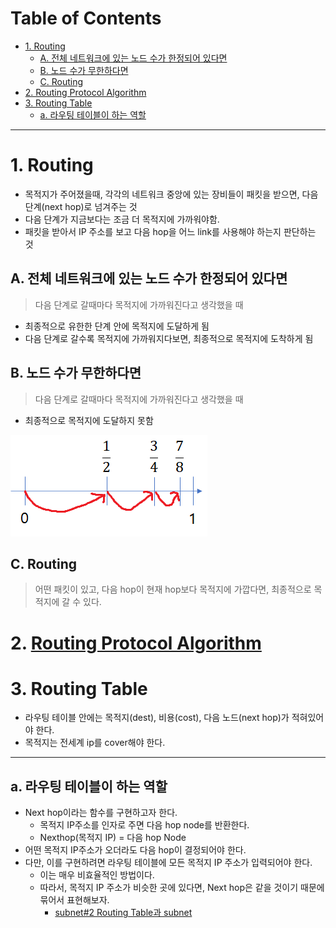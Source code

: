 # Table of Contents

- [1. Routing](#1-routing)
  - [A. 전체 네트워크에 있는 노드 수가 한정되어 있다면](#a-전체-네트워크에-있는-노드-수가-한정되어-있다면)
  - [B. 노드 수가 무한하다면](#b-노드-수가-무한하다면)
  - [C. Routing](#c-routing)
- [2. Routing Protocol Algorithm](#2-routing-protocol-algorithm)
- [3. Routing Table](#3-routing-table)
  - [a. 라우팅 테이블이 하는 역할](#a-라우팅-테이블이-하는-역할)

---

# 1. Routing

 - 목적지가 주어졌을때, 각각의 네트워크 중앙에 있는 장비들이 패킷을 받으면, 다음 단계(next hop)로 넘겨주는 것
 - 다음 단계가 지금보다는 조금 더 목적지에 가까워야함.
 - 패킷을 받아서 IP 주소를 보고 다음 hop을 어느 link를 사용해야 하는지 판단하는 것

 ## A. 전체 네트워크에 있는 노드 수가 한정되어 있다면
 
> 다음 단계로 갈때마다 목적지에 가까워진다고 생각했을 때

- 최종적으로 유한한 단계 안에 목적지에 도달하게 됨
- 다음 단계로 갈수록 목적지에 가까워지다보면, 최종적으로 목적지에 도착하게 됨

## B. 노드 수가 무한하다면

> 다음 단계로 갈때마다 목적지에 가까워진다고 생각했을 때

- 최종적으로 목적지에 도달하지 못함

![](/bin/Network_image/network_7_7.png)

## C. Routing

> 어떤 패킷이 있고, 다음 hop이 현재 hop보다 목적지에 가깝다면, 최종적으로 목적지에 갈 수 있다.

# 2. [Routing Protocol Algorithm](http://github.com/mildsalmon/Study/blob/Network/Network/docs/Routing%20Protocol%20Algorithm.md)

# 3. Routing Table

- 라우팅 테이블 안에는 목적지(dest), 비용(cost), 다음 노드(next hop)가 적혀있어야 한다.
- 목적지는 전세계 ip를 cover해야 한다.

---

## a. 라우팅 테이블이 하는 역할

- Next hop이라는 함수를 구현하고자 한다.
	- 목적지 IP주소를 인자로 주면 다음 hop node를 반환한다.
	- Nexthop(목적지 IP) = 다음 hop Node
- 어떤 목적지 IP주소가 오더라도 다음 hop이 결정되어야 한다.
- 다만, 이를 구현하려면 라우팅 테이블에 모든 목적지 IP 주소가 입력되어야 한다.
	- 이는 매우 비효율적인 방법이다.
	- 따라서, 목적지 IP 주소가 비슷한 곳에 있다면, Next hop은 같을 것이기 때문에 묶어서 표현해보자.
		- [subnet#2 Routing Table과 subnet](https://github.com/mildsalmon/Study/blob/Network/Network/docs/subnet.md#2-routing-table%EA%B3%BC-subnet)

